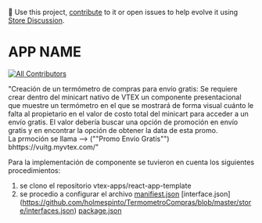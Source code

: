 📢 Use this project, [contribute](https://github.com/{OrganizationName}/{AppName}) to it or open issues to help evolve it using [Store Discussion](https://github.com/vtex-apps/store-discussion).

# APP NAME

<!-- DOCS-IGNORE:start -->
<!-- ALL-CONTRIBUTORS-BADGE:START - Do not remove or modify this section -->
[![All Contributors](https://img.shields.io/badge/all_contributors-0-orange.svg?style=flat-square)](#contributors-)
<!-- ALL-CONTRIBUTORS-BADGE:END -->
<!-- DOCS-IGNORE:end -->

"Creación de un termómetro de compras para envío gratis: Se requiere crear dentro del minicart nativo de VTEX un componente presentacional que muestre un termómetro en el que se mostrará de forma visual cuánto le falta al propietario en el valor de costo total del minicart para acceder a un envío gratis.                                  El valor debería buscar una opción de promoción en envío gratis y en encontrar la opción de obtener la data de esta promo.  
La prmoción se llama --> (""Promo Envio Gratis"") bhttps://vuitg.myvtex.com/"

Para la implementación de componente se tuvieron en cuenta los siguientes procedimientos:
1. se clono el repositorio vtex-apps/react-app-template
2. se procedio a configurar el archivo  [manifiest.json](https://github.com/holmespinto/TermometroCompras/blob/master/manifest.json) 
[interface.json] (https://github.com/holmespinto/TermometroCompras/blob/master/store/interfaces.json)
[package.json](https://github.com/holmespinto/TermometroCompras/blob/master/react/package.json)
